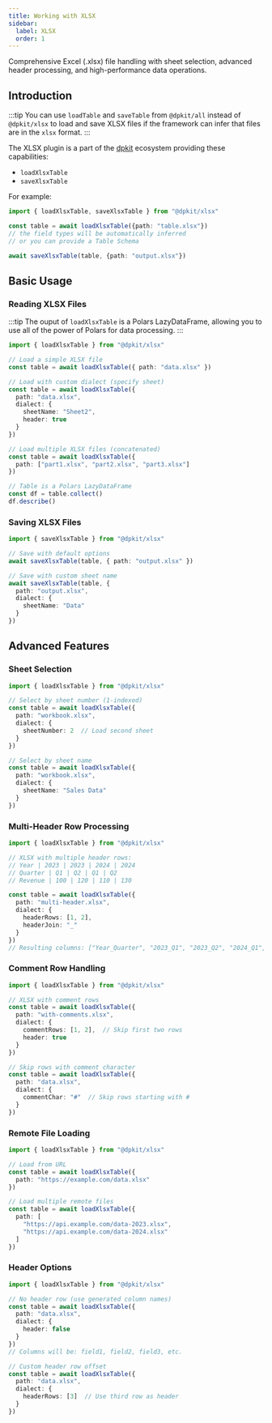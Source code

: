 ```yaml
---
title: Working with XLSX
sidebar:
  label: XLSX
  order: 1
---
```

Comprehensive Excel (.xlsx) file handling with sheet selection, advanced header processing, and high-performance data operations.

## Introduction

:::tip
You can use `loadTable` and `saveTable` from `@dpkit/all` instead of `@dpkit/xlsx` to load and save XLSX files if the framework can infer that files are in the `xlsx` format.
:::

The XLSX plugin is a part of the [dpkit](https://github.com/datisthq/dpkit) ecosystem providing these capabilities:

- `loadXlsxTable`
- `saveXlsxTable`

For example:

```typescript
import { loadXlsxTable, saveXlsxTable } from "@dpkit/xlsx"

const table = await loadXlsxTable({path: "table.xlsx"})
// the field types will be automatically inferred
// or you can provide a Table Schema

await saveXlsxTable(table, {path: "output.xlsx"})
```

## Basic Usage

### Reading XLSX Files

:::tip
The ouput of `loadXlsxTable` is a Polars LazyDataFrame, allowing you to use all of the power of Polars for data processing.
:::

```typescript
import { loadXlsxTable } from "@dpkit/xlsx"

// Load a simple XLSX file
const table = await loadXlsxTable({ path: "data.xlsx" })

// Load with custom dialect (specify sheet)
const table = await loadXlsxTable({
  path: "data.xlsx",
  dialect: {
    sheetName: "Sheet2",
    header: true
  }
})

// Load multiple XLSX files (concatenated)
const table = await loadXlsxTable({
  path: ["part1.xlsx", "part2.xlsx", "part3.xlsx"]
})

// Table is a Polars LazyDataFrame
const df = table.collect()
df.describe()
```

### Saving XLSX Files

```typescript
import { saveXlsxTable } from "@dpkit/xlsx"

// Save with default options
await saveXlsxTable(table, { path: "output.xlsx" })

// Save with custom sheet name
await saveXlsxTable(table, {
  path: "output.xlsx",
  dialect: {
    sheetName: "Data"
  }
})
```

## Advanced Features

### Sheet Selection

```typescript
import { loadXlsxTable } from "@dpkit/xlsx"

// Select by sheet number (1-indexed)
const table = await loadXlsxTable({
  path: "workbook.xlsx",
  dialect: {
    sheetNumber: 2  // Load second sheet
  }
})

// Select by sheet name
const table = await loadXlsxTable({
  path: "workbook.xlsx",
  dialect: {
    sheetName: "Sales Data"
  }
})
```

### Multi-Header Row Processing

```typescript
import { loadXlsxTable } from "@dpkit/xlsx"

// XLSX with multiple header rows:
// Year | 2023 | 2023 | 2024 | 2024
// Quarter | Q1 | Q2 | Q1 | Q2
// Revenue | 100 | 120 | 110 | 130

const table = await loadXlsxTable({
  path: "multi-header.xlsx",
  dialect: {
    headerRows: [1, 2],
    headerJoin: "_"
  }
})
// Resulting columns: ["Year_Quarter", "2023_Q1", "2023_Q2", "2024_Q1", "2024_Q2"]
```

### Comment Row Handling

```typescript
import { loadXlsxTable } from "@dpkit/xlsx"

// XLSX with comment rows
const table = await loadXlsxTable({
  path: "with-comments.xlsx",
  dialect: {
    commentRows: [1, 2],  // Skip first two rows
    header: true
  }
})

// Skip rows with comment character
const table = await loadXlsxTable({
  path: "data.xlsx",
  dialect: {
    commentChar: "#"  // Skip rows starting with #
  }
})
```

### Remote File Loading

```typescript
import { loadXlsxTable } from "@dpkit/xlsx"

// Load from URL
const table = await loadXlsxTable({
  path: "https://example.com/data.xlsx"
})

// Load multiple remote files
const table = await loadXlsxTable({
  path: [
    "https://api.example.com/data-2023.xlsx",
    "https://api.example.com/data-2024.xlsx"
  ]
})
```

### Header Options

```typescript
import { loadXlsxTable } from "@dpkit/xlsx"

// No header row (use generated column names)
const table = await loadXlsxTable({
  path: "data.xlsx",
  dialect: {
    header: false
  }
})
// Columns will be: field1, field2, field3, etc.

// Custom header row offset
const table = await loadXlsxTable({
  path: "data.xlsx",
  dialect: {
    headerRows: [3]  // Use third row as header
  }
})
```
